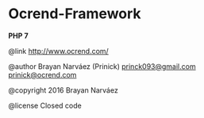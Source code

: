 # Ocrend-Framework

**PHP 7**

@link http://www.ocrend.com/

@author Brayan Narváez (Prinick) <princk093@gmail.com> <prinick@ocrend.com>

@copyright 2016 Brayan Narváez

@license Closed code
